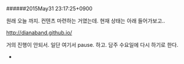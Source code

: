 
######2015May31 23:17:25+0900

원래 오늘 까지. 컨텐츠 마련하는 거였는데.
현재 상태는 아래 들어가보고..

<http://dianaband.github.io/>

거의 진행이 안되서. 일단 여기서 pause. 하고. 담주 수요일에 다시 하기로 한다.

-

